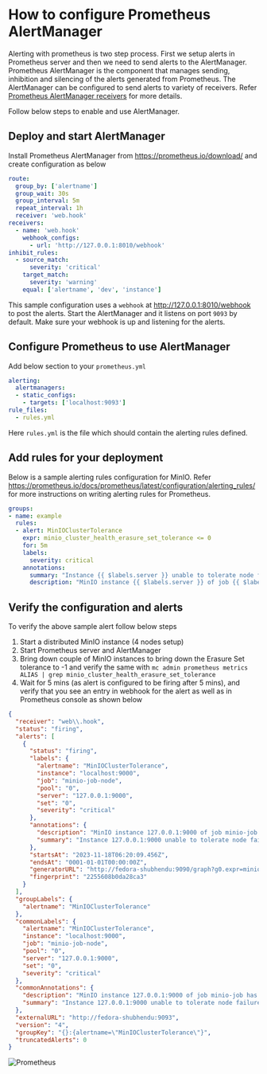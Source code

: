# How to configure Prometheus AlertManager

Alerting with prometheus is two step process. First we setup alerts in Prometheus server and then we need to send alerts to the AlertManager.
Prometheus AlertManager is the component that manages sending, inhibition and silencing of the alerts generated from Prometheus. The AlertManager can be configured to send alerts to variety of receivers. Refer [Prometheus AlertManager receivers](https://prometheus.io/docs/alerting/latest/configuration/#receiver) for more details.

Follow below steps to enable and use AlertManager.

## Deploy and start AlertManager
Install Prometheus AlertManager from https://prometheus.io/download/ and create configuration as below

```yaml
route:
  group_by: ['alertname']
  group_wait: 30s
  group_interval: 5m
  repeat_interval: 1h
  receiver: 'web.hook'
receivers:
  - name: 'web.hook'
    webhook_configs:
      - url: 'http://127.0.0.1:8010/webhook'
inhibit_rules:
  - source_match:
      severity: 'critical'
    target_match:
      severity: 'warning'
    equal: ['alertname', 'dev', 'instance']
```

This sample configuration uses a `webhook` at http://127.0.0.1:8010/webhook to post the alerts.
Start the AlertManager and it listens on port `9093` by default. Make sure your webhook is up and listening for the alerts.

## Configure Prometheus to use AlertManager

Add below section to your `prometheus.yml`
```yaml
alerting:
  alertmanagers:
  - static_configs:
    - targets: ['localhost:9093']
rule_files:
  - rules.yml
```
Here `rules.yml` is the file which should contain the alerting rules defined.

## Add rules for your deployment
Below is a sample alerting rules configuration for MinIO. Refer https://prometheus.io/docs/prometheus/latest/configuration/alerting_rules/ for more instructions on writing alerting rules for Prometheus.

```yaml
groups:
- name: example
  rules:
  - alert: MinIOClusterTolerance
    expr: minio_cluster_health_erasure_set_tolerance <= 0
    for: 5m
    labels:
      severity: critical
    annotations:
      summary: "Instance {{ $labels.server }} unable to tolerate node failures"
      description: "MinIO instance {{ $labels.server }} of job {{ $labels.job }} has tolerance <=0 for more than 5 minutes."
```

## Verify the configuration and alerts
To verify the above sample alert follow below steps

1. Start a distributed MinIO instance (4 nodes setup)
2. Start Prometheus server and AlertManager
3. Bring down couple of MinIO instances to bring down the Erasure Set tolerance to -1 and verify the same with `mc admin prometheus metrics ALIAS | grep minio_cluster_health_erasure_set_tolerance`
4. Wait for 5 mins (as alert is configured to be firing after 5 mins), and verify that you see an entry in webhook for the alert as well as in Prometheus console as shown below

```json
{
  "receiver": "web\\.hook",
  "status": "firing",
  "alerts": [
    {
      "status": "firing",
      "labels": {
        "alertname": "MinIOClusterTolerance",
        "instance": "localhost:9000",
        "job": "minio-job-node",
        "pool": "0",
        "server": "127.0.0.1:9000",
        "set": "0",
        "severity": "critical"
      },
      "annotations": {
        "description": "MinIO instance 127.0.0.1:9000 of job minio-job has tolerance <=0 for more than 5 minutes.",
        "summary": "Instance 127.0.0.1:9000 unable to tolerate node failures"
      },
      "startsAt": "2023-11-18T06:20:09.456Z",
      "endsAt": "0001-01-01T00:00:00Z",
      "generatorURL": "http://fedora-shubhendu:9090/graph?g0.expr=minio_cluster_health_erasure_set_tolerance+%3C%3D+0&g0.tab=1",
      "fingerprint": "2255608b0da28ca3"
    }
  ],
  "groupLabels": {
    "alertname": "MinIOClusterTolerance"
  },
  "commonLabels": {
    "alertname": "MinIOClusterTolerance",
    "instance": "localhost:9000",
    "job": "minio-job-node",
    "pool": "0",
    "server": "127.0.0.1:9000",
    "set": "0",
    "severity": "critical"
  },
  "commonAnnotations": {
    "description": "MinIO instance 127.0.0.1:9000 of job minio-job has tolerance <=0 for more than 5 minutes.",
    "summary": "Instance 127.0.0.1:9000 unable to tolerate node failures"
  },
  "externalURL": "http://fedora-shubhendu:9093",
  "version": "4",
  "groupKey": "{}:{alertname=\"MinIOClusterTolerance\"}",
  "truncatedAlerts": 0
}
```

![Prometheus](https://raw.githubusercontent.com/minio/minio/master/docs/metrics/prometheus/minio-es-tolerance-alert.png)

